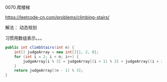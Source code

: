 0070.爬楼梯

https://leetcode-cn.com/problems/climbing-stairs/

解法： 动态规划

习惯用数组表示。。。

```java
public int climbStairs(int n) {
    int[] judgeArray = new int[]{1, 2, 0};
    for (int i = 2; i < n; i++) {
        judgeArray[i % 3] = judgeArray[(i + 1) % 3] + judgeArray[(i + 2) % 3];
    }
    return judgeArray[(n - 1) % 3];
}
```